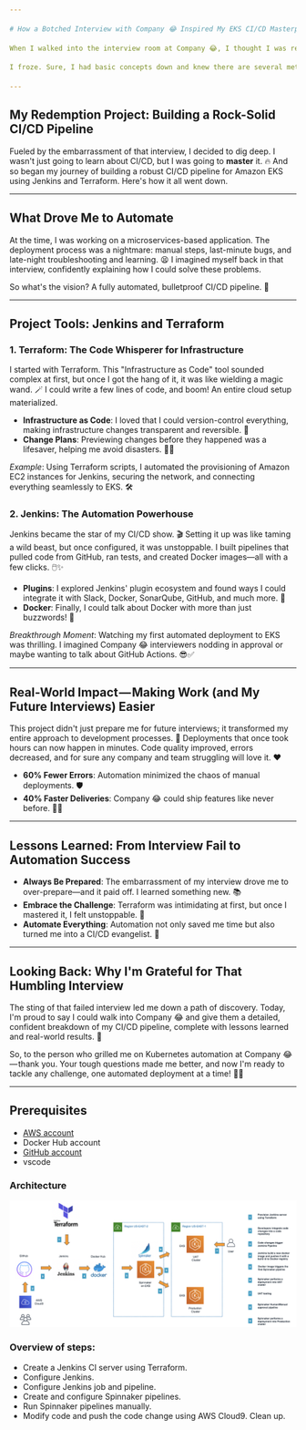 ```yaml
---

# How a Botched Interview with Company 😂 Inspired My EKS CI/CD Masterpiece

When I walked into the interview room at Company 😂, I thought I was ready. My resume gleamed with projects, and I had rehearsed my lines like an actor gearing up for a big debut. But as the technical questions came pouring in, my confidence crumbled slowly, especially when the interviewer asked, "How would you automate a CI/CD pipeline for Kubernetes?" 😬

I froze. Sure, I had basic concepts down and knew there are several methods and ways to go about this, but my knowledge felt shallow when it mattered most. The interviewer pressed on, and I muttered something vague about Jenkins and Docker, but I knew I had lost them. I stared at the camera feeling defeated, vowing I'd never let that happen again. 💔

---
```


## My Redemption Project: Building a Rock-Solid CI/CD Pipeline

Fueled by the embarrassment of that interview, I decided to dig deep. I wasn't just going to learn about CI/CD, but I was going to **master** it. 🔥 And so began my journey of building a robust CI/CD pipeline for Amazon EKS using Jenkins and Terraform. Here's how it all went down.

---

## What Drove Me to Automate

At the time, I was working on a microservices-based application. The deployment process was a nightmare: manual steps, last-minute bugs, and late-night troubleshooting and learning. 😫 I imagined myself back in that interview, confidently explaining how I could solve these problems.

So what's the vision? A fully automated, bulletproof CI/CD pipeline. 🚀

---

## Project Tools: Jenkins and Terraform

### 1. **Terraform: The Code Whisperer for Infrastructure**

I started with Terraform. This "Infrastructure as Code" tool sounded complex at first, but once I got the hang of it, it was like wielding a magic wand. 🪄 I could write a few lines of code, and boom! An entire cloud setup materialized.

- **Infrastructure as Code**: I loved that I could version-control everything, making infrastructure changes transparent and reversible. 💾
- **Change Plans**: Previewing changes before they happened was a lifesaver, helping me avoid disasters. 🚫💥

*Example*: Using Terraform scripts, I automated the provisioning of Amazon EC2 instances for Jenkins, securing the network, and connecting everything seamlessly to EKS. 🛠️

### 2. **Jenkins: The Automation Powerhouse**

Jenkins became the star of my CI/CD show. 🎬 Setting it up was like taming a wild beast, but once configured, it was unstoppable. I built pipelines that pulled code from GitHub, ran tests, and created Docker images—all with a few clicks. 🖱️✨

- **Plugins**: I explored Jenkins' plugin ecosystem and found ways I could integrate it with Slack, Docker, SonarQube, GitHub, and much more. 🔌
- **Docker**: Finally, I could talk about Docker with more than just buzzwords! 🐳

*Breakthrough Moment*: Watching my first automated deployment to EKS was thrilling. I imagined Company 😂 interviewers nodding in approval or maybe wanting to talk about GitHub Actions. 😎✅

---

## Real-World Impact — Making Work (and My Future Interviews) Easier

This project didn't just prepare me for future interviews; it transformed my entire approach to development processes. 🚀 Deployments that once took hours can now happen in minutes. Code quality improved, errors decreased, and for sure any company and team struggling will love it. ❤️

- **60% Fewer Errors**: Automation minimized the chaos of manual deployments. 🛡️
- **40% Faster Deliveries**: Company 😂 could ship features like never before. 🏃💨

---

## Lessons Learned: From Interview Fail to Automation Success

- **Always Be Prepared**: The embarrassment of my interview drove me to over-prepare—and it paid off. I learned something new. 📚
- **Embrace the Challenge**: Terraform was intimidating at first, but once I mastered it, I felt unstoppable. 💪
- **Automate Everything**: Automation not only saved me time but also turned me into a CI/CD evangelist. 🔄

---

## Looking Back: Why I'm Grateful for That Humbling Interview

The sting of that failed interview led me down a path of discovery. Today, I'm proud to say I could walk into Company 😂 and give them a detailed, confident breakdown of my CI/CD pipeline, complete with lessons learned and real-world results. 🌟

So, to the person who grilled me on Kubernetes automation at Company 😂 — thank you. Your tough questions made me better, and now I'm ready to tackle any challenge, one automated deployment at a time! 💼🔥

---

## Prerequisites
- [AWS account](https://aws.amazon.com/premiumsupport/knowledge-center/create-and-activate-aws-account/)
- Docker Hub account
- [GitHub account](https://help.github.com/en/github/getting-started-with-github/signing-up-for-a-new-github-account)
- vscode

### Architecture

![Architecture](img/Architecture2.jpg)

### Overview of steps:

- Create a Jenkins CI server using Terraform.
- Configure Jenkins.
- Configure Jenkins job and pipeline.
- Create and configure Spinnaker pipelines.
- Run Spinnaker pipelines manually.
- Modify code and push the code change using AWS Cloud9.
Clean up.
